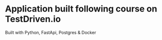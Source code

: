 # Application built following course on TestDriven.io

Built with Python, FastApi, Postgres & Docker